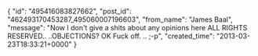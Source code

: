  {
   "id": "495416083827662",
   "post_id": "462493170453287_495060007196603",
   "from_name": "James Baal",
   "message": "Now I don't give a shits about any opinions here ALL RIGHTS RESERVED.. ..OBJECTIONS?   OK Fuck off. ..  ;-p",
   "created_time": "2013-03-23T18:33:21+0000"
 }
